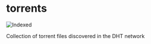 torrents 
========
![Indexed](https://img.shields.io/badge/indexed-182353-blue)

Collection of torrent files discovered in the DHT network
